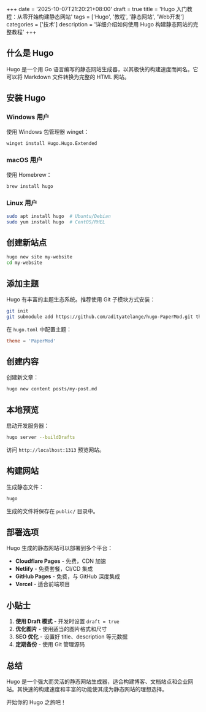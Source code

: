 +++
date = '2025-10-07T21:20:21+08:00'
draft = true
title = 'Hugo 入门教程：从零开始构建静态网站'
tags = ['Hugo', '教程', '静态网站', 'Web开发']
categories = ['技术']
description = '详细介绍如何使用 Hugo 构建静态网站的完整教程'
+++

## 什么是 Hugo

Hugo 是一个用 Go 语言编写的静态网站生成器，以其极快的构建速度而闻名。它可以将 Markdown 文件转换为完整的 HTML 网站。

## 安装 Hugo

### Windows 用户

使用 Windows 包管理器 winget：

```bash
winget install Hugo.Hugo.Extended
```

### macOS 用户

使用 Homebrew：

```bash
brew install hugo
```

### Linux 用户

```bash
sudo apt install hugo  # Ubuntu/Debian
sudo yum install hugo  # CentOS/RHEL
```

## 创建新站点

```bash
hugo new site my-website
cd my-website
```

## 添加主题

Hugo 有丰富的主题生态系统。推荐使用 Git 子模块方式安装：

```bash
git init
git submodule add https://github.com/adityatelange/hugo-PaperMod.git themes/PaperMod
```

在 `hugo.toml` 中配置主题：

```toml
theme = 'PaperMod'
```

## 创建内容

创建新文章：

```bash
hugo new content posts/my-post.md
```

## 本地预览

启动开发服务器：

```bash
hugo server --buildDrafts
```

访问 `http://localhost:1313` 预览网站。

## 构建网站

生成静态文件：

```bash
hugo
```

生成的文件将保存在 `public/` 目录中。

## 部署选项

Hugo 生成的静态网站可以部署到多个平台：

- **Cloudflare Pages** - 免费，CDN 加速
- **Netlify** - 免费套餐，CI/CD 集成
- **GitHub Pages** - 免费，与 GitHub 深度集成
- **Vercel** - 适合前端项目

## 小贴士

1. **使用 Draft 模式** - 开发时设置 `draft = true`
2. **优化图片** - 使用适当的图片格式和尺寸
3. **SEO 优化** - 设置好 title、description 等元数据
4. **定期备份** - 使用 Git 管理源码

## 总结

Hugo 是一个强大而灵活的静态网站生成器，适合构建博客、文档站点和企业网站。其快速的构建速度和丰富的功能使其成为静态网站的理想选择。

开始你的 Hugo 之旅吧！
